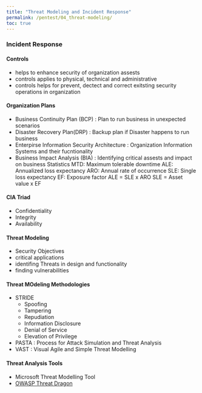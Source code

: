 ```yaml
---
title: "Threat Modeling and Incident Response"
permalink: /pentest/04_threat-modeling/
toc: true
---
```

### Incident Response
#### Controls
- helps to enhance security of organization assests 
- controls applies to physical, technical and administrative
- controls helps for prevent, dectect and correct exitsting security operations in organization
#### Organization Plans
- Business Continuity Plan (BCP) : Plan to run business in unexpected scenarios
- Disaster Recovery Plan(DRP) : Backup plan if Disaster happens to run business
- Enterpirse Information Security Architecture : Organization Information Systems and their fucntionality
- Business Impact Analysis (BIA) : Identifying critical assests and impact on business
Statistics
MTD: Maximum tolerable downtime
ALE: Annualized loss expectancy
ARO: Annual rate of occurrence
SLE: Single loss expectancy
EF: Exposure factor
ALE = SLE x ARO
SLE = Asset value x EF



#### CIA Triad
- Confidentiality
- Integrity
- Availability

#### Threat Modeling
- Security Objectives
- critical applications
- identifing Threats in design and functionality 
- finding vulnerabilities

#### Threat MOdeling Methodologies 
- STRIDE 
  - Spoofing
  - Tampering
  - Repudiation
  - Information Disclosure
  - Denial of Service
  - Elevation of Privilege 
- PASTA : Process for Attack Simulation and Threat Analysis
- VAST : Visual Agile and Simple Threat Modelling 

#### Threat Analysis Tools
- Microsoft Threat Modelling Tool
- [OWASP Threat Dragon](https://www.owasp.org/index.php/OWASP_Threat_Dragon)


